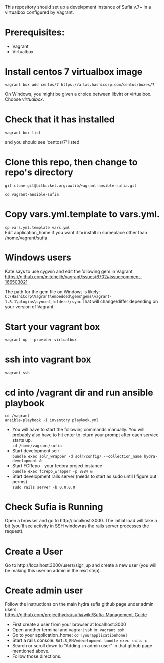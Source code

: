 This repository should set up a development instance of Sufia v.7+ in a virtualbox configured by Vagrant.

# Prerequisites:
 - Vagrant
 - Virtualbox

# Install centos 7 virtualbox image
`vagrant box add centos/7 https://atlas.hashicorp.com/centos/boxes/7`

On Windows, you might be given a choice between libvirt or virtualbox. Choose *virtualbox*.

# Check that it has installed
`vagrant box list`

and you should see 'centos/7' listed

# Clone this repo, then change to repo's directory
`git clone git@bitbucket.org:uwlib/vagrant-ansible-sufia.git`

`cd vagrant-ansible-sufia`

# Copy vars.yml.template to vars.yml.

`cp vars.yml.template vars.yml`   
Edit application_home if you want it to install in someplace other than /home/vagrant/sufia

# Windows users
Kate says to use cygwin and edit the following gem in Vagrant   
https://github.com/mitchellh/vagrant/issues/6702#issuecomment-166503021

The path for the gem file on Windows is likely:
```C:\HashiCorp\Vagrant\embedded\gems\gems\vagrant-1.8.1\plugins\synced_folders\rsync```
That will change/differ depending on your version of Vagrant.

# Start your vagrant box
`vagrant up --provider virtualbox`

# ssh into vagrant box
`vagrant ssh`

# cd into /vagrant dir and run ansible playbook
`cd /vagrant`   
`ansible-playbook -i inventory playbook.yml`

* You will have to start the following commands manually. You will probably also have to hit enter to return your prompt after each service starts up.   
`cd /home/vagrant/sufia`   
* Start development solr   
`bundle exec solr_wrapper -d solr/config/ --collection_name hydra-development &`   
* Start FCRepo - your fedora project instance   
`bundle exec fcrepo_wrapper -p 8984 &`   
* Start development rails server (needs to start as sudo until I figure out perms)   
`sudo rails server -b 0.0.0.0`

# Check Sufia is Running
Open a browser and go to http://localhost:3000. The initial load will take a bit (you'll see activity in SSH window as the rails server processes the request).

# Create a User
Go to http://localhost:3000/users/sign_up and create a new user (you will be making this user an admin in the next step).

# Create admin user
Follow the instructions on the main hydra sufia github page under admin users.   
https://github.com/projecthydra/sufia/wiki/Sufia-Management-Guide

 - First create a user from your browser at localhost:3000
 - Open another terminal and vagrant ssh in: `vagrant ssh `
 - Go to your application_home: `cd [yourapplicationhome]`
 - Start a rails console: `RAILS_ENV=development bundle exec rails c`
 - Search or scroll down to "Adding an admin user" in that github page mentioned above.
 - Follow those directions.